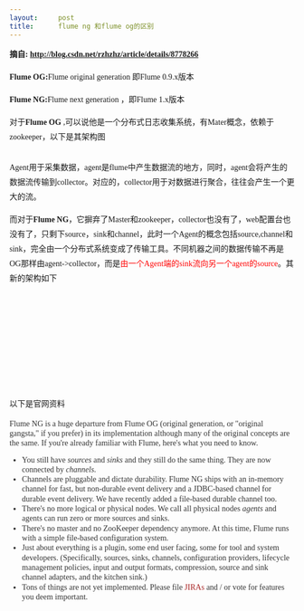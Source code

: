 ```yaml
---
layout:     post
title:      flume ng 和flume og的区别
---
```

<div id="article_content" class="article_content clearfix csdn-tracking-statistics" data-pid="blog" data-mod="popu_307" data-dsm="post">
								            <link rel="stylesheet" href="https://csdnimg.cn/release/phoenix/template/css/ck_htmledit_views-f76675cdea.css">
						<div class="htmledit_views" id="content_views">
                
<p style="font-family:Arial;font-size:14px;line-height:26px;">
<span style="font-family:'Microsoft YaHei';"><strong>摘自: <a href="http://blog.csdn.net/rzhzhz/article/details/8778266" rel="nofollow">
http://blog.csdn.net/rzhzhz/article/details/8778266</a><br></strong></span></p>
<p style="font-family:Arial;font-size:14px;line-height:26px;">
<span style="font-family:'Microsoft YaHei';"><strong>Flume OG:</strong>Flume original generation 即Flume 0.9.x版本</span></p>
<p style="font-family:Arial;font-size:14px;line-height:26px;">
<span style="font-family:'Microsoft YaHei';"><strong>Flume NG:</strong>Flume next generation ，即Flume 1.x版本</span></p>
<p style="font-family:Arial;font-size:14px;line-height:26px;">
<span style="font-family:'Microsoft YaHei';"></span></p>
<p style="font-family:Arial;font-size:14px;line-height:26px;">
<span style="font-family:'Microsoft YaHei';">对于<strong>Flume OG</strong> ,可以说他是一个分布式日志收集系统，有Mater概念，依赖于zookeeper，以下是其架构图</span></p>
<p style="font-family:Arial;font-size:14px;line-height:26px;">
<span style="font-family:'Microsoft YaHei';"><img alt="" src="http://my.csdn.net/uploads/201204/11/1334113302_3896.png" style="border:none;"></span></p>
<p style="font-family:Arial;font-size:14px;line-height:26px;">
<span style="font-family:'Microsoft YaHei';">Agent用于采集数据，agent是flume中产生数据流的地方，同时，agent会将产生的数据流传输到collector。对应的，collector用于对数据进行聚合，往往会产生一个更大的流。</span></p>
<p style="font-family:Arial;font-size:14px;line-height:26px;">
<span style="font-family:'Microsoft YaHei';">而对于<strong>Flume NG</strong>，它摒弃了Master和zookeeper，collector也没有了，web配置台也没有了，只剩下source，sink和channel，此时一个Agent的概念包括source,channel和sink，完全由一个分布式系统变成了传输工具。不同机器之间的数据传输不再是OG那样由agent-&gt;collector，而是<span style="color:#ff0000;">由一个Agent端的sink流向另一个agent的source</span>。其新的架构如下</span></p>
<div style="font-family:Arial;font-size:14px;line-height:26px;"><br><span style="font-family:'Microsoft YaHei';"></span></div>
<div style="font-family:Arial;font-size:14px;line-height:26px;"><br><span style="font-family:'Microsoft YaHei';"><img alt="" src="http://dl.iteye.com/upload/attachment/0071/7379/e8fd34bb-0ba3-3a23-9482-804e4e541ecf.png" style="border:none;"><br>
 </span></div>
<div style="font-family:Arial;font-size:14px;line-height:26px;"><br><span style="font-family:'Microsoft YaHei';"></span></div>
<div style="font-family:Arial;font-size:14px;line-height:26px;"><br><span style="font-family:'Microsoft YaHei';"></span></div>
<div style="font-family:Arial;font-size:14px;line-height:26px;"><br><span style="font-family:'Microsoft YaHei';"><img alt="" src="http://dl.iteye.com/upload/attachment/0071/7381/974f9150-bfaa-36cb-b3a4-ec7e65dbda86.png" style="border:none;"></span></div>
<div style="font-family:Arial;font-size:14px;line-height:26px;"><span style="font-family:'Microsoft YaHei';"></span> </div>
<div style="font-family:Arial;font-size:14px;line-height:26px;"><span style="font-family:'Microsoft YaHei';">以下是官网资料</span></div>
<div style="font-family:Arial;font-size:14px;line-height:26px;">
<p style="color:rgb(51,51,51);line-height:17px;font-family:Helvetica, Arial, sans-serif;font-size:13px;">
<span style="font-family:'Microsoft YaHei';font-size:14px;">Flume NG is a huge departure from Flume OG (original generation, or "original gangsta," if you prefer) in its implementation although many of the original concepts are the same. If you're already familiar
 with Flume, here's what you need to know.</span></p>
<ul style="color:rgb(51,51,51);line-height:17px;font-family:Helvetica, Arial, sans-serif;font-size:13px;"><li style="line-height:13pt;font-size:10pt;"><span style="font-family:'Microsoft YaHei';font-size:14px;">You still have <em>sources</em> and <em>sinks</em> and they still do the same thing. They are now connected by <em>channels</em>.</span></li><li style="line-height:13pt;font-size:10pt;"><span style="font-family:'Microsoft YaHei';font-size:14px;">Channels are pluggable and dictate durability. Flume NG ships with an in-memory channel for fast, but non-durable event delivery
 and a JDBC-based channel for durable event delivery. We have recently added a file-based durable channel too.</span></li><li style="line-height:13pt;font-size:10pt;"><span style="font-family:'Microsoft YaHei';font-size:14px;">There's no more logical or physical nodes. We call all physical nodes <em>agents</em> and agents can run zero or more sources and
 sinks.</span></li><li style="line-height:13pt;font-size:10pt;"><span style="font-family:'Microsoft YaHei';font-size:14px;">There's no master and no ZooKeeper dependency anymore. At this time, Flume runs with a simple file-based configuration system.</span></li><li style="line-height:13pt;font-size:10pt;"><span style="font-family:'Microsoft YaHei';font-size:14px;">Just about everything is a plugin, some end user facing, some for tool and system developers. (Specifically, sources, sinks, channels,
 configuration providers, lifecycle management policies, input and output formats, compression, source and sink channel adapters, and the kitchen sink.)</span></li><li style="line-height:13pt;font-size:10pt;"><span style="font-family:'Microsoft YaHei';font-size:14px;">Tons of things are not yet implemented. Please file </span><a href="https://issues.apache.org/jira/browse/FLUME" rel="nofollow" style="color:rgb(202,0,0);text-decoration:none;"><span style="font-family:'Microsoft YaHei';font-size:14px;color:rgb(170,40,40);">JIRAs</span></a><span style="font-family:'Microsoft YaHei';font-size:14px;"> and
 / or vote for features you deem important.</span></li></ul></div>
<div style="font-family:Arial;font-size:14px;line-height:26px;"><span style="font-family:'Microsoft YaHei';"></span> </div>
<br>            </div>
                </div>